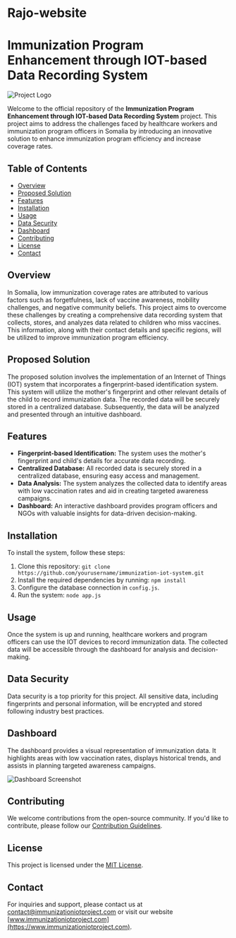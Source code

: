 # Rajo-website
# Immunization Program Enhancement through IOT-based Data Recording System

![Project Logo](project_logo.png)

Welcome to the official repository of the **Immunization Program Enhancement through IOT-based Data Recording System** project. This project aims to address the challenges faced by healthcare workers and immunization program officers in Somalia by introducing an innovative solution to enhance immunization program efficiency and increase coverage rates.

## Table of Contents

- [Overview](#overview)
- [Proposed Solution](#proposed-solution)
- [Features](#features)
- [Installation](#installation)
- [Usage](#usage)
- [Data Security](#data-security)
- [Dashboard](#dashboard)
- [Contributing](#contributing)
- [License](#license)
- [Contact](#contact)

## Overview

In Somalia, low immunization coverage rates are attributed to various factors such as forgetfulness, lack of vaccine awareness, mobility challenges, and negative community beliefs. This project aims to overcome these challenges by creating a comprehensive data recording system that collects, stores, and analyzes data related to children who miss vaccines. This information, along with their contact details and specific regions, will be utilized to improve immunization program efficiency.

## Proposed Solution

The proposed solution involves the implementation of an Internet of Things (IOT) system that incorporates a fingerprint-based identification system. This system will utilize the mother's fingerprint and other relevant details of the child to record immunization data. The recorded data will be securely stored in a centralized database. Subsequently, the data will be analyzed and presented through an intuitive dashboard.

## Features

- **Fingerprint-based Identification:** The system uses the mother's fingerprint and child's details for accurate data recording.
- **Centralized Database:** All recorded data is securely stored in a centralized database, ensuring easy access and management.
- **Data Analysis:** The system analyzes the collected data to identify areas with low vaccination rates and aid in creating targeted awareness campaigns.
- **Dashboard:** An interactive dashboard provides program officers and NGOs with valuable insights for data-driven decision-making.

## Installation

To install the system, follow these steps:

1. Clone this repository: `git clone https://github.com/yourusername/immunization-iot-system.git`
2. Install the required dependencies by running: `npm install`
3. Configure the database connection in `config.js`.
4. Run the system: `node app.js`

## Usage

Once the system is up and running, healthcare workers and program officers can use the IOT devices to record immunization data. The collected data will be accessible through the dashboard for analysis and decision-making.

## Data Security

Data security is a top priority for this project. All sensitive data, including fingerprints and personal information, will be encrypted and stored following industry best practices.

## Dashboard

The dashboard provides a visual representation of immunization data. It highlights areas with low vaccination rates, displays historical trends, and assists in planning targeted awareness campaigns.

![Dashboard Screenshot](dashboard_screenshot.png)

## Contributing

We welcome contributions from the open-source community. If you'd like to contribute, please follow our [Contribution Guidelines](CONTRIBUTING.md).

## License

This project is licensed under the [MIT License](LICENSE).

## Contact

For inquiries and support, please contact us at contact@immunizationiotproject.com or visit our website [www.immunizationiotproject.com](https://www.immunizationiotproject.com).
